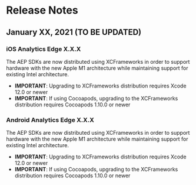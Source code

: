 # Release Notes

## January XX, 2021 (TO BE UPDATED)

### iOS Analytics Edge X.X.X

The AEP SDKs are now distributed using XCFrameworks in order to support hardware with the new Apple M1 architecture while maintaining support for existing Intel architecture.

* **IMPORTANT**: Upgrading to XCFrameworks distribution requires Xcode 12.0 or newer
* **IMPORTANT**: If using Cocoapods, upgrading to the XCFrameworks distribution requires Cocoapods 1.10.0 or newer

### Android Analytics Edge X.X.X

The AEP SDKs are now distributed using XCFrameworks in order to support hardware with the new Apple M1 architecture while maintaining support for existing Intel architecture.

* **IMPORTANT**: Upgrading to XCFrameworks distribution requires Xcode 12.0 or newer
* **IMPORTANT**: If using Cocoapods, upgrading to the XCFrameworks distribution requires Cocoapods 1.10.0 or newer